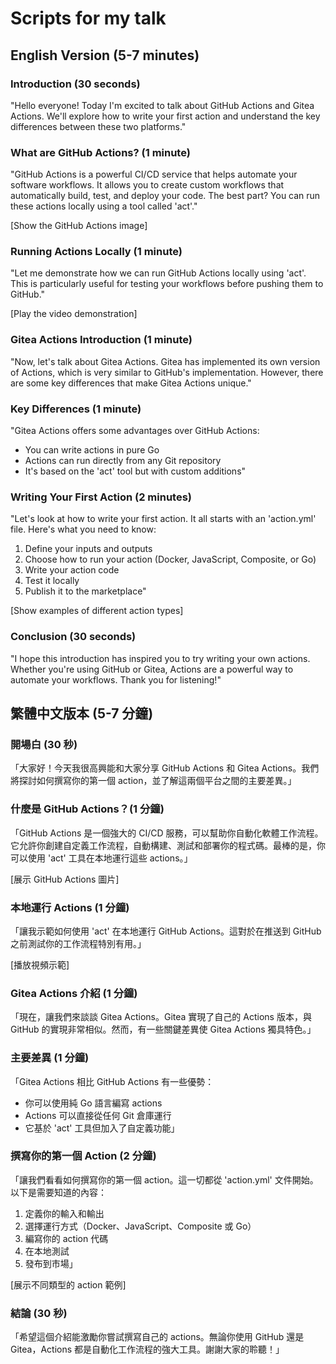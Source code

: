 # Scripts for my talk

## English Version (5-7 minutes)

### Introduction (30 seconds)
"Hello everyone! Today I'm excited to talk about GitHub Actions and Gitea Actions. We'll explore how to write your first action and understand the key differences between these two platforms."

### What are GitHub Actions? (1 minute)
"GitHub Actions is a powerful CI/CD service that helps automate your software workflows. It allows you to create custom workflows that automatically build, test, and deploy your code. The best part? You can run these actions locally using a tool called 'act'."

[Show the GitHub Actions image]

### Running Actions Locally (1 minute)
"Let me demonstrate how we can run GitHub Actions locally using 'act'. This is particularly useful for testing your workflows before pushing them to GitHub."

[Play the video demonstration]

### Gitea Actions Introduction (1 minute)
"Now, let's talk about Gitea Actions. Gitea has implemented its own version of Actions, which is very similar to GitHub's implementation. However, there are some key differences that make Gitea Actions unique."

### Key Differences (1 minute)
"Gitea Actions offers some advantages over GitHub Actions:
- You can write actions in pure Go
- Actions can run directly from any Git repository
- It's based on the 'act' tool but with custom additions"

### Writing Your First Action (2 minutes)
"Let's look at how to write your first action. It all starts with an 'action.yml' file. Here's what you need to know:
1. Define your inputs and outputs
2. Choose how to run your action (Docker, JavaScript, Composite, or Go)
3. Write your action code
4. Test it locally
5. Publish it to the marketplace"

[Show examples of different action types]

### Conclusion (30 seconds)
"I hope this introduction has inspired you to try writing your own actions. Whether you're using GitHub or Gitea, Actions are a powerful way to automate your workflows. Thank you for listening!"

## 繁體中文版本 (5-7 分鐘)

### 開場白 (30 秒)
「大家好！今天我很高興能和大家分享 GitHub Actions 和 Gitea Actions。我們將探討如何撰寫你的第一個 action，並了解這兩個平台之間的主要差異。」

### 什麼是 GitHub Actions？(1 分鐘)
「GitHub Actions 是一個強大的 CI/CD 服務，可以幫助你自動化軟體工作流程。它允許你創建自定義工作流程，自動構建、測試和部署你的程式碼。最棒的是，你可以使用 'act' 工具在本地運行這些 actions。」

[展示 GitHub Actions 圖片]

### 本地運行 Actions (1 分鐘)
「讓我示範如何使用 'act' 在本地運行 GitHub Actions。這對於在推送到 GitHub 之前測試你的工作流程特別有用。」

[播放視頻示範]

### Gitea Actions 介紹 (1 分鐘)
「現在，讓我們來談談 Gitea Actions。Gitea 實現了自己的 Actions 版本，與 GitHub 的實現非常相似。然而，有一些關鍵差異使 Gitea Actions 獨具特色。」

### 主要差異 (1 分鐘)
「Gitea Actions 相比 GitHub Actions 有一些優勢：
- 你可以使用純 Go 語言編寫 actions
- Actions 可以直接從任何 Git 倉庫運行
- 它基於 'act' 工具但加入了自定義功能」

### 撰寫你的第一個 Action (2 分鐘)
「讓我們看看如何撰寫你的第一個 action。這一切都從 'action.yml' 文件開始。以下是需要知道的內容：
1. 定義你的輸入和輸出
2. 選擇運行方式（Docker、JavaScript、Composite 或 Go）
3. 編寫你的 action 代碼
4. 在本地測試
5. 發布到市場」

[展示不同類型的 action 範例]

### 結論 (30 秒)
「希望這個介紹能激勵你嘗試撰寫自己的 actions。無論你使用 GitHub 還是 Gitea，Actions 都是自動化工作流程的強大工具。謝謝大家的聆聽！」